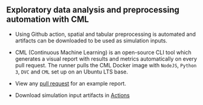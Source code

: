 ## Exploratory data analysis and preprocessing automation with CML

* Using Github action, spatial and tabular preprocessing is automated and artifacts can be downloaded to be used as simulation inputs.

* CML (Continuous Machine Learning) is an open-source CLI tool which generates a visual report with results and metrics automatically on every pull request. The runner pulls the CML Docker image with `NodeJS`, `Python 3`, `DVC` and `CML` set up on an Ubuntu LTS base.

* View any [pull request](https://github.com/mHienp/preprocessing-actions/pulls) for an example report.
  
* Download simulation input artifacts in [Actions](https://github.com/mHienp/preprocessing-actions/actions)
